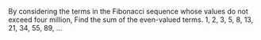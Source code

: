 By considering the terms in the Fibonacci sequence whose values do not exceed four million,
Find the sum of the even-valued terms.
1, 2, 3, 5, 8, 13, 21, 34, 55, 89, ...
